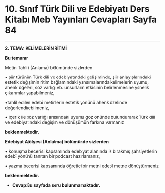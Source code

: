 # 10. Sınıf Türk Dili ve Edebiyatı Ders Kitabı Meb Yayınları Cevapları Sayfa 84

---

**2. TEMA: KELİMELERİN RİTMİ**

**Bu temanın**

 Metin Tahlili (Anlama) bölümünde sizlerden

 • şiir türünün Türk dili ve edebiyatındaki gelişiminde, şiir anlayışlarındaki estetik değişimin ritim bağlamındaki yansımalarında kelimelerin uyumu, ahenk öğeleri, söz varlığı vb. unsurların etkisinin belirlenmesine yönelik çıkarımlar yapabilmeniz,

 •tahlil edilen edebî metinlerin estetik yönünü ahenk özelinde değerlendirebilmeniz,

 • içerik ile söz varlığı arasındaki uyumu göz önünde bulundurarak Türk dili ve edebiyatındaki değişim ve dönüşümün farkına varmanız

**beklenmektedir.**

**Edebiyat Atölyesi (Anlatma) bölümünde sizlerden**

 • konuşma becerisi kapsamında edebiyat alanında iz bırakmış şahsiyetlerin edebî yönünü tanıtan bir podcast hazırlamanız,

 • yazma becerisi kapsamında öğretici bir metni edebî metne dönüştürmeniz

**beklenmektedir.**

-   **Cevap**:**Bu sayfada soru bulunmamaktadır.**